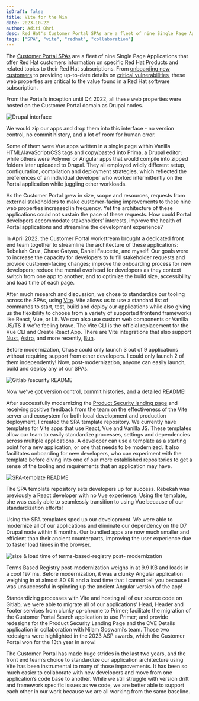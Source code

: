 ```yaml
---
isDraft: false
title: Vite for the Win
date: 2023-10-22
author: Aditi Ohri
desc: Red Hat's Customer Portal SPAs are a fleet of nine Single Page Applications, which were once upon a time hosted as Drupal nodes. In 2022, they were modernized, thanks to the Customer Portal's Front End team's willingness to experiment with Vite.
tags: ["SPA", "vite", "redhat", "collaboration"]
---
```


The <a href="https://docs.engineering.redhat.com/pages/viewpage.action?pageId=271993968" target="_blank">Customer Portal SPAs</a> are a fleet of nine Single Page Applications that offer Red Hat customers information on specific Red Hat Products and related topics to their Red Hat subscriptions. From <a href="https://access.redhat.com/start/" target="_blank">onboarding new customers</a> to providing up-to-date details on <a href="https://access.redhat.com/security/cve/cve-2022-1278" target="_blank">critical vulnerabilities</a>, these web properties are critical to the value found in a Red Hat software subscription.

From the Portal’s inception until Q4 2022, all these web properties were hosted on the Customer Portal domain as Drupal nodes.

![Drupal interface](/images/vite-drupal.png)<figcaption>We would zip our apps and drop them into this interface - no version control, no commit history, and a lot of room for human error.</figcaption>

Some of them were Vue apps written in a single page within Vanilla HTML/JavaScript/CSS tags and copy/pasted into Prima, a Drupal editor; while others were Polymer or Angular apps that would compile into zipped folders later uploaded to Drupal. They all employed wildly different setup, configuration, compilation and deployment strategies, which reflected the preferences of an individual developer who worked intermittently on the Portal application while juggling other workloads.

As the Customer Portal grew in size, scope and resources, requests from external stakeholders to make customer-facing improvements to these nine web properties increased in frequency. Yet the architecture of these applications could not sustain the pace of these requests. How could Portal developers accommodate stakeholders’ interests, improve the health of Portal applications and streamline the development experience?

In April 2022, the Customer Portal workstream brought a dedicated front end team together to streamline the architecture of these applications: Rebekah Cruz, Chase Gatyas, Daniel Faucette, and myself. Our goals were to increase the capacity for developers to fulfill stakeholder requests and provide customer-facing changes; improve the onboarding process for new developers; reduce the mental overhead for developers as they context switch from one app to another; and to optimize the build size, accessibility and load time of each page.

After much research and discussion, we chose to standardize our tooling across the SPAs, using <a href="https://vitejs.dev/guide/why.html" target="_blank">Vite</a>. Vite allows us to use a standard list of commands to start, test, build and deploy our applications while also giving us the flexibility to choose from a variety of supported frontend frameworks like React, Vue, or Lit. We can also use custom web components or Vanilla JS/TS if we’re feeling brave. The Vite CLI is the official replacement for the Vue CLI and Create React App. There are Vite integrations that also support <a href="https://vite.nuxtjs.org/" target="_blank">Nuxt</a>, <a href="https://docs.astro.build/en/recipes/add-yaml-support/" target="_blank">Astro</a>, and more recently, <a href="https://bun.sh/guides/ecosystem/vite" target="_blank">Bun</a>.

Before modernization, Chase could only launch 3 out of 9 applications without requiring support from other developers. I could only launch 2 of them independently! Now, post-modernization, anyone can easily launch, build and deploy any of our SPAs.

![Gitlab /security README](/images/vite-security.png)<figcaption>Now we’ve got version control, commit histories, and a detailed README!</figcaption>

After successfully modernizing the <a href="https://access.redhat.com/security" target="_blank">Product Security landing page</a> and receiving positive feedback from the team on the effectiveness of the Vite server and ecosystem for both local development and production deployment, I created the SPA template repository. We currently have templates for Vite apps that use React, Vue and Vanilla JS. These templates allow our team to easily standardize processes, settings and dependencies across multiple applications. A developer can use a template as a starting point for a new application, or one that needs to be modernized. It also facilitates onboarding for new developers, who can experiment with the template before diving into one of our more established repositories to get a sense of the tooling and requirements that an application may have.

![SPA-template README](/images/vite-vuetemplate.png) <figcaption>The SPA template repository sets developers up for success. Rebekah was previously a React developer with no Vue experience. Using the template, she was easily able to seamlessly transition to using Vue because of our standardization efforts!</figcaption>

Using the SPA templates sped up our development. We were able to modernize all of our applications and eliminate our dependency on the D7 Drupal node within 8 months. Our bundled apps are now much smaller and efficient than their ancient counterparts, improving the user experience due to faster load times in the browser.

![size & load time of terms-based-registry post- modernization](/images/vite-terms.png)<figcaption>Terms Based Registry post-modernization weighs in at 9.9 KB and loads in a cool 197 ms. Before modernization, it was a clunky Angular application weighing in at almost 80 KB and a load time that I cannot tell you because I was unsuccessful in spinning up the ancient Angular version of the app!</figcaption>

Standardizing processes with Vite and hosting all of our source code on Gitlab, we were able to migrate all of our applications' Head, Header and Footer services from clunky cp-chrome to Primer; facilitate the migration of the Customer Portal Search application to use Primer; and provide redesigns for the Product Security Landing Page and the CVE Details application in collaboration with Nilam Goswami’s team. Those two redesigns were highlighted in the 2023 ASP awards, which the Customer Portal won for the 13th year in a row!

The Customer Portal has made huge strides in the last two years, and the front end team’s choice to standardize our application architecture using Vite has been instrumental to many of those improvements. It has been so much easier to collaborate with new developers and move from one application’s code base to another. While we still struggle with version drift and framework specific issues as we code, we are better able to support each other in our work because we are all working from the same baseline.
